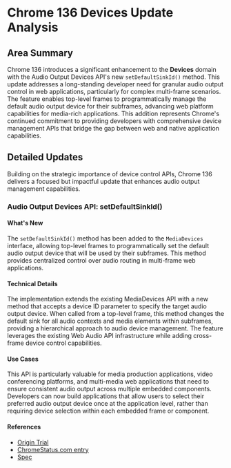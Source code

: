 # Chrome 136 Devices Update Analysis

## Area Summary

Chrome 136 introduces a significant enhancement to the **Devices** domain with the Audio Output Devices API's new `setDefaultSinkId()` method. This update addresses a long-standing developer need for granular audio output control in web applications, particularly for complex multi-frame scenarios. The feature enables top-level frames to programmatically manage the default audio output device for their subframes, advancing web platform capabilities for media-rich applications. This addition represents Chrome's continued commitment to providing developers with comprehensive device management APIs that bridge the gap between web and native application capabilities.

## Detailed Updates

Building on the strategic importance of device control APIs, Chrome 136 delivers a focused but impactful update that enhances audio output management capabilities.

### Audio Output Devices API: setDefaultSinkId()

#### What's New
The `setDefaultSinkId()` method has been added to the `MediaDevices` interface, allowing top-level frames to programmatically set the default audio output device that will be used by their subframes. This method provides centralized control over audio routing in multi-frame web applications.

#### Technical Details
The implementation extends the existing MediaDevices API with a new method that accepts a device ID parameter to specify the target audio output device. When called from a top-level frame, this method changes the default sink for all audio contexts and media elements within subframes, providing a hierarchical approach to audio device management. The feature leverages the existing Web Audio API infrastructure while adding cross-frame device control capabilities.

#### Use Cases
This API is particularly valuable for media production applications, video conferencing platforms, and multi-media web applications that need to ensure consistent audio output across multiple embedded components. Developers can now build applications that allow users to select their preferred audio output device once at the application level, rather than requiring device selection within each embedded frame or component.

#### References
- [Origin Trial](https://developer.chrome.com/origintrials/#/trials/active)
- [ChromeStatus.com entry](https://chromestatus.com/feature/5066644096548864)
- [Spec](https://webaudio.github.io/web-audio-api/#dom-mediadevices-setdefaultsinkid)